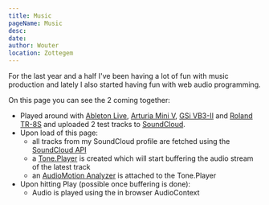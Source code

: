 ```yaml
---
title: Music
pageName: Music
desc:
date:
author: Wouter
location: Zottegem
---
```


For the last year and a half I've been having a lot of fun with music production and lately I also started having fun with web audio programming.

On this page you can see the 2 coming together:
 * Played around with [Ableton Live](https://www.ableton.com/en/live/), [Arturia Mini V](https://www.arturia.com/products/analog-classics/mini-v/overview), [GSi VB3-II](https://www.genuinesoundware.com/?a=showproduct&b=44) and [Roland TR-8S](https://www.roland.com/global/products/tr-8s/) and uploaded 2 test tracks to [SoundCloud](https://soundcloud.com/woutervernaillen).
 * Upon load of this page:
    * all tracks from my SoundCloud profile are fetched using the [SoundCloud API](https://developers.soundcloud.com/docs/api/reference)
    * a [Tone.Player](https://tonejs.github.io/docs/Player) is created which will start buffering the audio stream of the latest track
    * an [AudioMotion Analyzer](https://audiomotion.dev/) is attached to the Tone.Player
 * Upon hitting Play (possible once buffering is done):
    * Audio is played using the in browser AudioContext
